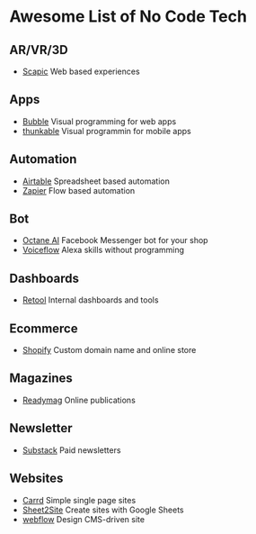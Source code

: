 # Awesome List of No Code Tech

## AR/VR/3D 

- [Scapic](https://scapic.com/) Web based experiences

## Apps

- [Bubble](https://bubble.is/) Visual programming for web apps
- [thunkable](https://thunkable.com/#/) Visual programmin for mobile apps

## Automation

- [Airtable](https://airtable.com/) Spreadsheet based automation
- [Zapier](https://zapier.com/) Flow based automation

## Bot

- [Octane AI](https://octaneai.com/) Facebook Messenger bot for your shop
- [Voiceflow](https://www.getvoiceflow.com/) Alexa skills without programming

## Dashboards

- [Retool](https://tryretool.com/) Internal dashboards and tools

## Ecommerce

- [Shopify](https://shopify.com) Custom domain name and online store

## Magazines

- [Readymag](https://readymag.com/) Online publications

## Newsletter

- [Substack](https://www.substack.com/) Paid newsletters 

## Websites

- [Carrd](https://carrd.co/) Simple single page sites
- [Sheet2Site](https://www.sheet2site.com/) Create sites with Google Sheets
- [webflow](https://webflow.com/) Design CMS-driven site
